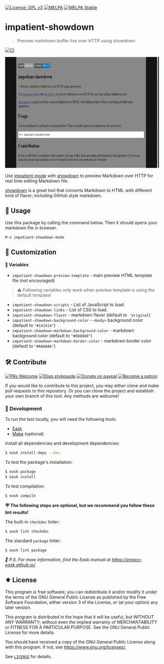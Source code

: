 [![License: GPL v3](https://img.shields.io/badge/License-GPL%20v3-blue.svg)](https://www.gnu.org/licenses/gpl-3.0)
[![MELPA](https://melpa.org/packages/impatient-showdown-badge.svg)](https://melpa.org/#/impatient-showdown)
[![MELPA Stable](https://stable.melpa.org/packages/impatient-showdown-badge.svg)](https://stable.melpa.org/#/impatient-showdown)

# impatient-showdown
> Preview markdown buffer live over HTTP using showdown.

[![CI](https://github.com/jcs-elpa/impatient-showdown/actions/workflows/test.yml/badge.svg)](https://github.com/jcs-elpa/impatient-showdown/actions/workflows/test.yml)

<p align="center">
  <img src="./etc/screenshot.png" width="733" height="364"/>
</p>

Use [impatient-mode](https://github.com/skeeto/impatient-mode) with
[showdown](https://github.com/showdownjs/showdown) to preview Markdown over HTTP
for real time editing Markdown file.

[showdown](https://github.com/showdownjs/showdown)
is a great tool that converts Markdown to HTML with different kind of
flavor; including GitHub style markdown.

## 🔧 Usage

Use this package by calling the command below. Then it should opens your markdown
file in browser.

```
M-x impatient-showdown-mode
```

## 🔧 Customization

#### 🧪 Variables

- `impatient-showdown-preview-template` - main preview HTML template file (not encouraged)

> ⚠️ Following variables only work when preview template is using the default template!

- `impatient-showdown-scripts` - List of JavaScript to load.
- `impatient-showdown-links` - List of CSS to load.
- `impatient-showdown-flavor` - markdown flavor (default to` 'original`)
- `impatient-showdown-background-color` - `<body>` background color (default to `"#141414"`)
- `impatient-showdown-markdown-background-color` - markdown background color (default to `"#888888"`)
- `impatient-showdown-markdown-border-color` - markdown border color (default to `"#AAAAAA"`)

## 🛠️ Contribute

[![PRs Welcome](https://img.shields.io/badge/PRs-welcome-brightgreen.svg)](http://makeapullrequest.com)
[![Elisp styleguide](https://img.shields.io/badge/elisp-style%20guide-purple)](https://github.com/bbatsov/emacs-lisp-style-guide)
[![Donate on paypal](https://img.shields.io/badge/paypal-donate-1?logo=paypal&color=blue)](https://www.paypal.me/jcs090218)
[![Become a patron](https://img.shields.io/badge/patreon-become%20a%20patron-orange.svg?logo=patreon)](https://www.patreon.com/jcs090218)

If you would like to contribute to this project, you may either clone and make pull
requests to this repository. Or you can clone the project and establish your own
branch of this tool. Any methods are welcome!

### 🔬 Development

To run the test locally, you will need the following tools:

- [Eask](https://emacs-eask.github.io/)
- [Make](https://www.gnu.org/software/make/) (optional)

Install all dependencies and development dependencies:

```sh
$ eask install-deps --dev
```

To test the package's installation:

```sh
$ eask package
$ eask install
```

To test compilation:

```sh
$ eask compile
```

**🪧 The following steps are optional, but we recommend you follow these lint results!**

The built-in `checkdoc` linter:

```sh
$ eask lint checkdoc
```

The standard `package` linter:

```sh
$ eask lint package
```

*📝 P.S. For more information, find the Eask manual at https://emacs-eask.github.io/.*

## ⚜️ License

This program is free software; you can redistribute it and/or modify
it under the terms of the GNU General Public License as published by
the Free Software Foundation, either version 3 of the License, or
(at your option) any later version.

This program is distributed in the hope that it will be useful,
but WITHOUT ANY WARRANTY; without even the implied warranty of
MERCHANTABILITY or FITNESS FOR A PARTICULAR PURPOSE.  See the
GNU General Public License for more details.

You should have received a copy of the GNU General Public License
along with this program.  If not, see <https://www.gnu.org/licenses/>.

See [`LICENSE`](./LICENSE.txt) for details.
